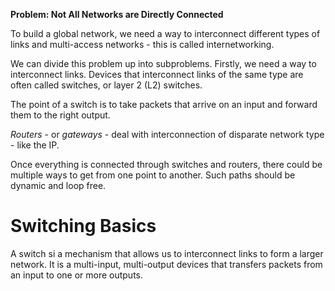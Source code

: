 **Problem: Not All Networks are Directly Connected**

To build a global network, we need a way to interconnect different types of links and multi-access networks - this is called internetworking. 

We can divide this problem up into subproblems. Firstly, we need a way to interconnect links. Devices that interconnect links of the same type are often called switches, or layer 2 (L2) switches. 

The point of a switch is to take packets that arrive on an input and forward them to the right output. 

*Routers* - or *gateways* - deal with interconnection of disparate network type - like the IP.

Once everything is connected through switches and routers, there could be multiple ways to get from one point to another. Such paths should be dynamic and loop free. 

# Switching Basics

A switch si a mechanism that allows us to interconnect links to form a larger network.  It is a multi-input, multi-output devices that transfers packets from an input to one or more outputs.